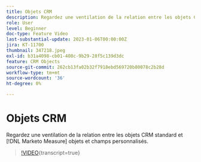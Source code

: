 ```yaml
---
title: Objets CRM
description: Regardez une ventilation de la relation entre les objets CRM standard et les objets et champs personnalisés  [!DNL Marketo Measure] .
role: User
level: Beginner
doc-type: Feature Video
last-substantial-update: 2023-01-06T00:00:00Z
jira: KT-11700
thumbnail: 347218.jpeg
exl-id: b31a4098-cb01-408c-9b29-28f5c139d3dc
feature: CRM Objects
source-git-commit: 262cb13fa02b32f7918ebd569720b80078c2b28d
workflow-type: tm+mt
source-wordcount: '36'
ht-degree: 0%

---
```


# Objets CRM

Regardez une ventilation de la relation entre les objets CRM standard et [!DNL Marketo Measure] objets et champs personnalisés.

>[!VIDEO](https://video.tv.adobe.com/v/347218/?learn=on){transcript=true}
